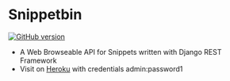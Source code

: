 # Snippetbin

[![GitHub version](https://badge.fury.io/gh/aldwyn%2Fsnippetbin.svg)](https://badge.fury.io/gh/aldwyn%2Fsnippetbin)

* A Web Browseable API for Snippets written with Django REST Framework
* Visit on [Heroku](https://snippetbin.herokuapp.com/) with credentials admin:password1